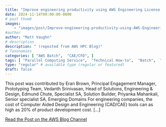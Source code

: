 ```yaml
---
title: "Improve engineering productivity using AWS Engineering License Management"
date: 2024-11-14T00:00:00-0800
# post thumb
images:
    - "images/post/Improve-engineering-productivity-using-AWS-Engineering-License-Management@2x-1120x630.png"
#author
author: "Matt Vaughn"
# description
description: " (reposted from AWS HPC Blog)"
# Taxonomies
categories: [ "AWS Batch",  "CAE/CFD", ]
tags: [ "Parallel Computing Service",  "Technical How-to",  "Batch",  "HPC",  "Compute",  "CAE/CFD",  "Best Practices",  "hpcblog", ]
type: "regular" # available type (regular or featured)
draft: false
---
```


This post was contributed by Eran Brown, Principal Engagement Manager, Prototyping Team, Vedanth Srinivasan, Head of Solutions, Engineering & Design, Edmund Chute, Specialist SA, Solution Builder, Priyanka Mahankali, Senior specialist SA, Emerging Domains For engineering companies, the cost of Computer Aided Design and Engineering (CAD/CAE) tools can as high as 20% of product development cost. […]

<a href="https://aws.amazon.com/blogs/hpc/improve-engineering-productivity-using-aws-engineering-license-management/" class="btn btn-primary btn-lg active" role="button" aria-pressed="true" style="margin-top: 8px;">Read the Post on the AWS Blog Channel</a>